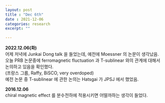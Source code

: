 ```yaml
---
layout: post
title : "Dec 6th"
date : 2021-12-06
categories: research
excerpt: ""

---
```

 
**2022.12.06(화)**   
어제 저녁에 Junkai Dong talk 을 들었는데, 예전에 Moessner 의 논문이 생각났음.  
오늘 PRB 논문중에 ferromagnetic fluctuation 과 T-sublinear 와의 관계에 대해서 논의하고 있음을 확인했다.    
(프랑스 그룹, Raffy, BiSCO, very overdoped)  
예전 논문 중 T-sublinear 에 관한 논의는 Hatsgai 가 JPSJ 에서 했었음. 

 
**2016.12.06**   
chiral magnetic effect 를 분수전하에 적용시키면 어떨까하는 생각이 들었다.
